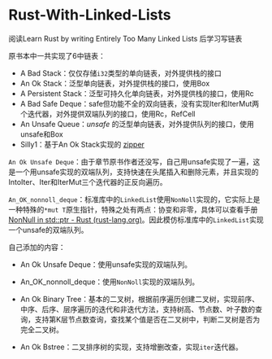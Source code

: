 # Rust-With-Linked-Lists
阅读Learn Rust by writing Entirely Too Many Linked Lists 后学习写链表

原书本中一共实现了6中链表：

- A Bad Stack：仅仅存储`i32`类型的单向链表，对外提供栈的接口
- An Ok Stack：泛型单向链表，对外提供栈的接口，使用Box
- A Persistent Stack：泛型可持久化单向链表，对外提供栈的接口，使用Rc
- A Bad Safe Deque：safe但功能不全的双向链表，没有实现Iter和IterMut两个迭代器，对外提供双端队列的接口，使用Rc，RefCell
- An Unsafe Queue：*unsafe* 的泛型单向链表，对外提供队列的接口，使用unsafe和Box
- Silly1：基于An Ok Stack实现的 [zipper](https://en.wikipedia.org/wiki/Zipper_(data_structure))

`An Ok Unsafe Deque`：由于章节原书作者还没写，自己用unsafe实现了一遍，这是一个用unsafe实现的双端队列，支持快速在头尾插入和删除元素，并且实现的IntoIter、Iter和IterMut三个迭代器的正反向遍历。

`An_OK_nonnoll_deque`：标准库中的`LinkedList`使用`NonNoll`实现的，它实际上是一种特殊的`*mut T`原生指针，特殊之处有两点：协变和非零，具体可以查看手册[NonNull in std::ptr - Rust (rust-lang.org)](https://doc.rust-lang.org/std/ptr/struct.NonNull.html)。因此模仿标准库中的`LinkedList`实现一个unsafe的双端队列。

自己添加的内容：

- An Ok Unsafe Deque：使用unsafe实现的双端队列。
- An_OK_nonnoll_deque：使用`NonNoll`实现的双端队列。
- An Ok Binary Tree：基本的二叉树，根据前序遍历创建二叉树，实现前序、中序、后序、层序遍历的迭代和非迭代方法，支持树高、节点数、叶子数的查询，支持第K层节点数查询，查找某个值是否在二叉树中，判断二叉树是否为完全二叉树。

- An Ok Bstree：二叉排序树的实现，支持增删改查，实现`iter`迭代器。
